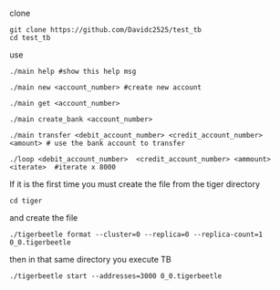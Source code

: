 clone
	
 	git clone https://github.com/Davidc2525/test_tb 
	cd test_tb
use
  
    ./main help #show this help msg
    
    ./main new <account_number> #create new account
  
    ./main get <account_number>
  
    ./main create_bank <account_number>
  
    ./main transfer <debit_account_number> <credit_account_number> <amount> # use the bank account to transfer
  
    ./loop <debit_account_number>  <credit_account_number> <ammount> <iterate>  #iterate x 8000 

If it is the first time you must create the file from the tiger directory

	cd tiger

and create the file

	./tigerbeetle format --cluster=0 --replica=0 --replica-count=1 0_0.tigerbeetle

then in that same directory you execute TB

	./tigerbeetle start --addresses=3000 0_0.tigerbeetle
